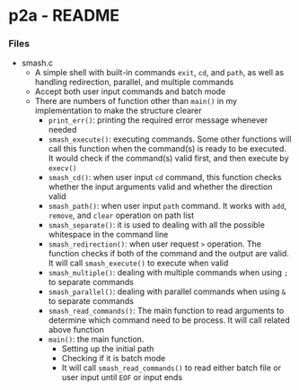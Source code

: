 # p2a - README

### Files
* smash.c
    * A simple shell with built-in commands `exit`, `cd`, and `path`, as well as handling redirection, parallel, and multiple commands
    * Accept both user input commands and batch mode
    * There are numbers of function other than `main()` in my implementation to make the structure clearer
        * `print_err()`: printing the required error message whenever needed
        * `smash_execute()`: executing commands. Some other functions will call this function when the command(s) is ready to be executed. It would check if the command(s) valid first, and then execute by `execv()`
        * `smash_cd()`: when user input `cd` command, this function checks whether the input arguments valid and whether the direction valid
        * `smash_path()`: when user input `path` command. It works with `add`, `remove`, and `clear` operation on path list
        * `smash_separate()`: it is used to dealing with all the possible whitespace in the command line
        * `smash_redirection()`: when user request `>` operation. The function checks if both of the command and the output are valid. It will call `smash_execute()` to execute when valid
        * `smash_multiple()`: dealing with multiple commands when using `;` to separate commands
        * `smash_parallel()`: dealing with parallel commands when using `&` to separate commands
        * `smash_read_commands()`: The main function to read arguments to determine which command need to be process. It will call related above function
        * `main()`: the main function. 
            * Setting up the initial path
            * Checking if it is batch mode
            * It will call `smash_read_commands()` to read either batch file or user input until `EOF` or input ends

